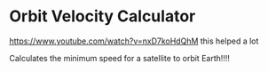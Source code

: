 # Orbit Velocity Calculator
https://www.youtube.com/watch?v=nxD7koHdQhM this helped a lot

Calculates the minimum speed for a satellite to orbit Earth!!!!
